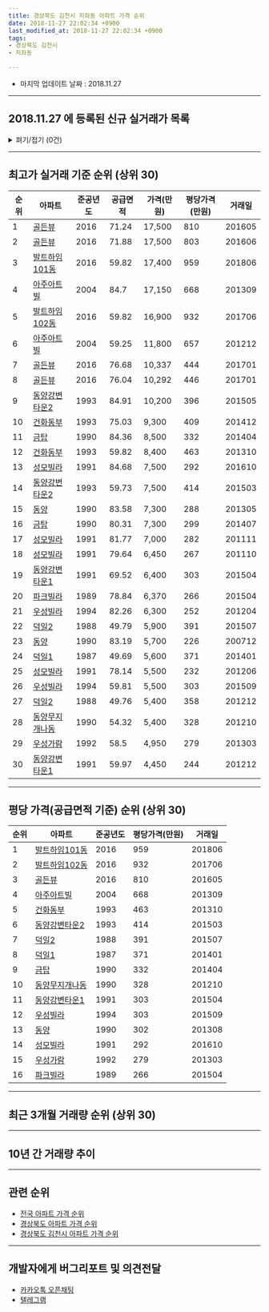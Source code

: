 ```yaml
---
title: 경상북도 김천시 지좌동 아파트 가격 순위
date: 2018-11-27 22:02:34 +0900
last_modified_at: 2018-11-27 22:02:34 +0900
tags:
- 경상북도 김천시
- 지좌동

---
```


* 마지막 업데이트 날짜 : 2018.11.27

---

## 2018.11.27 에 등록된 신규 실거래가 목록

<details>
<summary>펴기/접기 (0건)</summary>
<div markdown="1">

|아파트|준공년도|공급면적|가격(만원)|평당가격(만원)|거래일|
|---|---|---|---|---|---|
|없음||||||


</div>
</details>

---

## 최고가 실거래 기준 순위 (상위 30)


|순위|아파트|준공년도|공급면적|가격(만원)|평당가격(만원)|거래일|
|---|---|---|---|---|---|---|
|1|[골든뷰](https://search.naver.com/search.naver?query=%EA%B2%BD%EC%83%81%EB%B6%81%EB%8F%84+%EA%B9%80%EC%B2%9C%EC%8B%9C+%EC%A7%80%EC%A2%8C%EB%8F%99+%EA%B3%A8%EB%93%A0%EB%B7%B0)|2016|71.24|17,500|810|201605|
|2|[골든뷰](https://search.naver.com/search.naver?query=%EA%B2%BD%EC%83%81%EB%B6%81%EB%8F%84+%EA%B9%80%EC%B2%9C%EC%8B%9C+%EC%A7%80%EC%A2%8C%EB%8F%99+%EA%B3%A8%EB%93%A0%EB%B7%B0)|2016|71.88|17,500|803|201606|
|3|[발트하임101동](https://search.naver.com/search.naver?query=%EA%B2%BD%EC%83%81%EB%B6%81%EB%8F%84+%EA%B9%80%EC%B2%9C%EC%8B%9C+%EC%A7%80%EC%A2%8C%EB%8F%99+%EB%B0%9C%ED%8A%B8%ED%95%98%EC%9E%84101%EB%8F%99)|2016|59.82|17,400|959|201806|
|4|[아주아트빌](https://search.naver.com/search.naver?query=%EA%B2%BD%EC%83%81%EB%B6%81%EB%8F%84+%EA%B9%80%EC%B2%9C%EC%8B%9C+%EC%A7%80%EC%A2%8C%EB%8F%99+%EC%95%84%EC%A3%BC%EC%95%84%ED%8A%B8%EB%B9%8C)|2004|84.7|17,150|668|201309|
|5|[발트하임102동](https://search.naver.com/search.naver?query=%EA%B2%BD%EC%83%81%EB%B6%81%EB%8F%84+%EA%B9%80%EC%B2%9C%EC%8B%9C+%EC%A7%80%EC%A2%8C%EB%8F%99+%EB%B0%9C%ED%8A%B8%ED%95%98%EC%9E%84102%EB%8F%99)|2016|59.82|16,900|932|201706|
|6|[아주아트빌](https://search.naver.com/search.naver?query=%EA%B2%BD%EC%83%81%EB%B6%81%EB%8F%84+%EA%B9%80%EC%B2%9C%EC%8B%9C+%EC%A7%80%EC%A2%8C%EB%8F%99+%EC%95%84%EC%A3%BC%EC%95%84%ED%8A%B8%EB%B9%8C)|2004|59.25|11,800|657|201212|
|7|[골든뷰](https://search.naver.com/search.naver?query=%EA%B2%BD%EC%83%81%EB%B6%81%EB%8F%84+%EA%B9%80%EC%B2%9C%EC%8B%9C+%EC%A7%80%EC%A2%8C%EB%8F%99+%EA%B3%A8%EB%93%A0%EB%B7%B0)|2016|76.68|10,337|444|201701|
|8|[골든뷰](https://search.naver.com/search.naver?query=%EA%B2%BD%EC%83%81%EB%B6%81%EB%8F%84+%EA%B9%80%EC%B2%9C%EC%8B%9C+%EC%A7%80%EC%A2%8C%EB%8F%99+%EA%B3%A8%EB%93%A0%EB%B7%B0)|2016|76.04|10,292|446|201701|
|9|[동양강변타운2](https://search.naver.com/search.naver?query=%EA%B2%BD%EC%83%81%EB%B6%81%EB%8F%84+%EA%B9%80%EC%B2%9C%EC%8B%9C+%EC%A7%80%EC%A2%8C%EB%8F%99+%EB%8F%99%EC%96%91%EA%B0%95%EB%B3%80%ED%83%80%EC%9A%B42)|1993|84.91|10,200|396|201505|
|10|[건화동부](https://search.naver.com/search.naver?query=%EA%B2%BD%EC%83%81%EB%B6%81%EB%8F%84+%EA%B9%80%EC%B2%9C%EC%8B%9C+%EC%A7%80%EC%A2%8C%EB%8F%99+%EA%B1%B4%ED%99%94%EB%8F%99%EB%B6%80)|1993|75.03|9,300|409|201412|
|11|[금탑](https://search.naver.com/search.naver?query=%EA%B2%BD%EC%83%81%EB%B6%81%EB%8F%84+%EA%B9%80%EC%B2%9C%EC%8B%9C+%EC%A7%80%EC%A2%8C%EB%8F%99+%EA%B8%88%ED%83%91)|1990|84.36|8,500|332|201404|
|12|[건화동부](https://search.naver.com/search.naver?query=%EA%B2%BD%EC%83%81%EB%B6%81%EB%8F%84+%EA%B9%80%EC%B2%9C%EC%8B%9C+%EC%A7%80%EC%A2%8C%EB%8F%99+%EA%B1%B4%ED%99%94%EB%8F%99%EB%B6%80)|1993|59.82|8,400|463|201310|
|13|[성모빌라](https://search.naver.com/search.naver?query=%EA%B2%BD%EC%83%81%EB%B6%81%EB%8F%84+%EA%B9%80%EC%B2%9C%EC%8B%9C+%EC%A7%80%EC%A2%8C%EB%8F%99+%EC%84%B1%EB%AA%A8%EB%B9%8C%EB%9D%BC)|1991|84.68|7,500|292|201610|
|14|[동양강변타운2](https://search.naver.com/search.naver?query=%EA%B2%BD%EC%83%81%EB%B6%81%EB%8F%84+%EA%B9%80%EC%B2%9C%EC%8B%9C+%EC%A7%80%EC%A2%8C%EB%8F%99+%EB%8F%99%EC%96%91%EA%B0%95%EB%B3%80%ED%83%80%EC%9A%B42)|1993|59.73|7,500|414|201503|
|15|[동양](https://search.naver.com/search.naver?query=%EA%B2%BD%EC%83%81%EB%B6%81%EB%8F%84+%EA%B9%80%EC%B2%9C%EC%8B%9C+%EC%A7%80%EC%A2%8C%EB%8F%99+%EB%8F%99%EC%96%91)|1990|83.58|7,300|288|201305|
|16|[금탑](https://search.naver.com/search.naver?query=%EA%B2%BD%EC%83%81%EB%B6%81%EB%8F%84+%EA%B9%80%EC%B2%9C%EC%8B%9C+%EC%A7%80%EC%A2%8C%EB%8F%99+%EA%B8%88%ED%83%91)|1990|80.31|7,300|299|201407|
|17|[성모빌라](https://search.naver.com/search.naver?query=%EA%B2%BD%EC%83%81%EB%B6%81%EB%8F%84+%EA%B9%80%EC%B2%9C%EC%8B%9C+%EC%A7%80%EC%A2%8C%EB%8F%99+%EC%84%B1%EB%AA%A8%EB%B9%8C%EB%9D%BC)|1991|81.77|7,000|282|201111|
|18|[성모빌라](https://search.naver.com/search.naver?query=%EA%B2%BD%EC%83%81%EB%B6%81%EB%8F%84+%EA%B9%80%EC%B2%9C%EC%8B%9C+%EC%A7%80%EC%A2%8C%EB%8F%99+%EC%84%B1%EB%AA%A8%EB%B9%8C%EB%9D%BC)|1991|79.64|6,450|267|201110|
|19|[동양강변타운1](https://search.naver.com/search.naver?query=%EA%B2%BD%EC%83%81%EB%B6%81%EB%8F%84+%EA%B9%80%EC%B2%9C%EC%8B%9C+%EC%A7%80%EC%A2%8C%EB%8F%99+%EB%8F%99%EC%96%91%EA%B0%95%EB%B3%80%ED%83%80%EC%9A%B41)|1991|69.52|6,400|303|201504|
|20|[파크빌라](https://search.naver.com/search.naver?query=%EA%B2%BD%EC%83%81%EB%B6%81%EB%8F%84+%EA%B9%80%EC%B2%9C%EC%8B%9C+%EC%A7%80%EC%A2%8C%EB%8F%99+%ED%8C%8C%ED%81%AC%EB%B9%8C%EB%9D%BC)|1989|78.84|6,370|266|201504|
|21|[우성빌라](https://search.naver.com/search.naver?query=%EA%B2%BD%EC%83%81%EB%B6%81%EB%8F%84+%EA%B9%80%EC%B2%9C%EC%8B%9C+%EC%A7%80%EC%A2%8C%EB%8F%99+%EC%9A%B0%EC%84%B1%EB%B9%8C%EB%9D%BC)|1994|82.26|6,300|252|201204|
|22|[덕일2](https://search.naver.com/search.naver?query=%EA%B2%BD%EC%83%81%EB%B6%81%EB%8F%84+%EA%B9%80%EC%B2%9C%EC%8B%9C+%EC%A7%80%EC%A2%8C%EB%8F%99+%EB%8D%95%EC%9D%BC2)|1988|49.79|5,900|391|201507|
|23|[동양](https://search.naver.com/search.naver?query=%EA%B2%BD%EC%83%81%EB%B6%81%EB%8F%84+%EA%B9%80%EC%B2%9C%EC%8B%9C+%EC%A7%80%EC%A2%8C%EB%8F%99+%EB%8F%99%EC%96%91)|1990|83.19|5,700|226|200712|
|24|[덕일1](https://search.naver.com/search.naver?query=%EA%B2%BD%EC%83%81%EB%B6%81%EB%8F%84+%EA%B9%80%EC%B2%9C%EC%8B%9C+%EC%A7%80%EC%A2%8C%EB%8F%99+%EB%8D%95%EC%9D%BC1)|1987|49.69|5,600|371|201401|
|25|[성모빌라](https://search.naver.com/search.naver?query=%EA%B2%BD%EC%83%81%EB%B6%81%EB%8F%84+%EA%B9%80%EC%B2%9C%EC%8B%9C+%EC%A7%80%EC%A2%8C%EB%8F%99+%EC%84%B1%EB%AA%A8%EB%B9%8C%EB%9D%BC)|1991|78.14|5,500|232|201206|
|26|[우성빌라](https://search.naver.com/search.naver?query=%EA%B2%BD%EC%83%81%EB%B6%81%EB%8F%84+%EA%B9%80%EC%B2%9C%EC%8B%9C+%EC%A7%80%EC%A2%8C%EB%8F%99+%EC%9A%B0%EC%84%B1%EB%B9%8C%EB%9D%BC)|1994|59.81|5,500|303|201509|
|27|[덕일2](https://search.naver.com/search.naver?query=%EA%B2%BD%EC%83%81%EB%B6%81%EB%8F%84+%EA%B9%80%EC%B2%9C%EC%8B%9C+%EC%A7%80%EC%A2%8C%EB%8F%99+%EB%8D%95%EC%9D%BC2)|1988|49.76|5,400|358|201212|
|28|[동양무지개나동](https://search.naver.com/search.naver?query=%EA%B2%BD%EC%83%81%EB%B6%81%EB%8F%84+%EA%B9%80%EC%B2%9C%EC%8B%9C+%EC%A7%80%EC%A2%8C%EB%8F%99+%EB%8F%99%EC%96%91%EB%AC%B4%EC%A7%80%EA%B0%9C%EB%82%98%EB%8F%99)|1990|54.32|5,400|328|201210|
|29|[우성가람](https://search.naver.com/search.naver?query=%EA%B2%BD%EC%83%81%EB%B6%81%EB%8F%84+%EA%B9%80%EC%B2%9C%EC%8B%9C+%EC%A7%80%EC%A2%8C%EB%8F%99+%EC%9A%B0%EC%84%B1%EA%B0%80%EB%9E%8C)|1992|58.5|4,950|279|201303|
|30|[동양강변타운1](https://search.naver.com/search.naver?query=%EA%B2%BD%EC%83%81%EB%B6%81%EB%8F%84+%EA%B9%80%EC%B2%9C%EC%8B%9C+%EC%A7%80%EC%A2%8C%EB%8F%99+%EB%8F%99%EC%96%91%EA%B0%95%EB%B3%80%ED%83%80%EC%9A%B41)|1991|59.97|4,450|244|201212|


---

## 평당 가격(공급면적 기준) 순위 (상위 30)


|순위|아파트|준공년도|평당가격(만원)|거래일|
|---|---|---|---|---|
|1|[발트하임101동](https://search.naver.com/search.naver?query=%EA%B2%BD%EC%83%81%EB%B6%81%EB%8F%84+%EA%B9%80%EC%B2%9C%EC%8B%9C+%EC%A7%80%EC%A2%8C%EB%8F%99+%EB%B0%9C%ED%8A%B8%ED%95%98%EC%9E%84101%EB%8F%99)|2016|959|201806|
|2|[발트하임102동](https://search.naver.com/search.naver?query=%EA%B2%BD%EC%83%81%EB%B6%81%EB%8F%84+%EA%B9%80%EC%B2%9C%EC%8B%9C+%EC%A7%80%EC%A2%8C%EB%8F%99+%EB%B0%9C%ED%8A%B8%ED%95%98%EC%9E%84102%EB%8F%99)|2016|932|201706|
|3|[골든뷰](https://search.naver.com/search.naver?query=%EA%B2%BD%EC%83%81%EB%B6%81%EB%8F%84+%EA%B9%80%EC%B2%9C%EC%8B%9C+%EC%A7%80%EC%A2%8C%EB%8F%99+%EA%B3%A8%EB%93%A0%EB%B7%B0)|2016|810|201605|
|4|[아주아트빌](https://search.naver.com/search.naver?query=%EA%B2%BD%EC%83%81%EB%B6%81%EB%8F%84+%EA%B9%80%EC%B2%9C%EC%8B%9C+%EC%A7%80%EC%A2%8C%EB%8F%99+%EC%95%84%EC%A3%BC%EC%95%84%ED%8A%B8%EB%B9%8C)|2004|668|201309|
|5|[건화동부](https://search.naver.com/search.naver?query=%EA%B2%BD%EC%83%81%EB%B6%81%EB%8F%84+%EA%B9%80%EC%B2%9C%EC%8B%9C+%EC%A7%80%EC%A2%8C%EB%8F%99+%EA%B1%B4%ED%99%94%EB%8F%99%EB%B6%80)|1993|463|201310|
|6|[동양강변타운2](https://search.naver.com/search.naver?query=%EA%B2%BD%EC%83%81%EB%B6%81%EB%8F%84+%EA%B9%80%EC%B2%9C%EC%8B%9C+%EC%A7%80%EC%A2%8C%EB%8F%99+%EB%8F%99%EC%96%91%EA%B0%95%EB%B3%80%ED%83%80%EC%9A%B42)|1993|414|201503|
|7|[덕일2](https://search.naver.com/search.naver?query=%EA%B2%BD%EC%83%81%EB%B6%81%EB%8F%84+%EA%B9%80%EC%B2%9C%EC%8B%9C+%EC%A7%80%EC%A2%8C%EB%8F%99+%EB%8D%95%EC%9D%BC2)|1988|391|201507|
|8|[덕일1](https://search.naver.com/search.naver?query=%EA%B2%BD%EC%83%81%EB%B6%81%EB%8F%84+%EA%B9%80%EC%B2%9C%EC%8B%9C+%EC%A7%80%EC%A2%8C%EB%8F%99+%EB%8D%95%EC%9D%BC1)|1987|371|201401|
|9|[금탑](https://search.naver.com/search.naver?query=%EA%B2%BD%EC%83%81%EB%B6%81%EB%8F%84+%EA%B9%80%EC%B2%9C%EC%8B%9C+%EC%A7%80%EC%A2%8C%EB%8F%99+%EA%B8%88%ED%83%91)|1990|332|201404|
|10|[동양무지개나동](https://search.naver.com/search.naver?query=%EA%B2%BD%EC%83%81%EB%B6%81%EB%8F%84+%EA%B9%80%EC%B2%9C%EC%8B%9C+%EC%A7%80%EC%A2%8C%EB%8F%99+%EB%8F%99%EC%96%91%EB%AC%B4%EC%A7%80%EA%B0%9C%EB%82%98%EB%8F%99)|1990|328|201210|
|11|[동양강변타운1](https://search.naver.com/search.naver?query=%EA%B2%BD%EC%83%81%EB%B6%81%EB%8F%84+%EA%B9%80%EC%B2%9C%EC%8B%9C+%EC%A7%80%EC%A2%8C%EB%8F%99+%EB%8F%99%EC%96%91%EA%B0%95%EB%B3%80%ED%83%80%EC%9A%B41)|1991|303|201504|
|12|[우성빌라](https://search.naver.com/search.naver?query=%EA%B2%BD%EC%83%81%EB%B6%81%EB%8F%84+%EA%B9%80%EC%B2%9C%EC%8B%9C+%EC%A7%80%EC%A2%8C%EB%8F%99+%EC%9A%B0%EC%84%B1%EB%B9%8C%EB%9D%BC)|1994|303|201509|
|13|[동양](https://search.naver.com/search.naver?query=%EA%B2%BD%EC%83%81%EB%B6%81%EB%8F%84+%EA%B9%80%EC%B2%9C%EC%8B%9C+%EC%A7%80%EC%A2%8C%EB%8F%99+%EB%8F%99%EC%96%91)|1990|302|201308|
|14|[성모빌라](https://search.naver.com/search.naver?query=%EA%B2%BD%EC%83%81%EB%B6%81%EB%8F%84+%EA%B9%80%EC%B2%9C%EC%8B%9C+%EC%A7%80%EC%A2%8C%EB%8F%99+%EC%84%B1%EB%AA%A8%EB%B9%8C%EB%9D%BC)|1991|292|201610|
|15|[우성가람](https://search.naver.com/search.naver?query=%EA%B2%BD%EC%83%81%EB%B6%81%EB%8F%84+%EA%B9%80%EC%B2%9C%EC%8B%9C+%EC%A7%80%EC%A2%8C%EB%8F%99+%EC%9A%B0%EC%84%B1%EA%B0%80%EB%9E%8C)|1992|279|201303|
|16|[파크빌라](https://search.naver.com/search.naver?query=%EA%B2%BD%EC%83%81%EB%B6%81%EB%8F%84+%EA%B9%80%EC%B2%9C%EC%8B%9C+%EC%A7%80%EC%A2%8C%EB%8F%99+%ED%8C%8C%ED%81%AC%EB%B9%8C%EB%9D%BC)|1989|266|201504|


---

## 최근 3개월 거래량 순위 (상위 30)


<div style="width:100%;">
    <canvas id="deal_count_ranking" height="39"></canvas>
</div>


<script>
new Chart(document.getElementById("deal_count_ranking"), {
    type: 'horizontalBar',
    data: {
        labels: ['덕일1', '동양', '발트하임102동'],
        datasets: [{
            label: '실거래 수',
            data: [3, 1, 1],
            borderColor: "rgba(255, 0, 128, 1)",
            backgroundColor: "rgba(255, 0, 128, 0.5)",
            fill: false,
        }]
    },
    options: {
        responsive: true,
        title: {
            display: true,
            text: '최근 3개월 거래량 순위'
        },
        tooltips: {
            mode: 'index',
            intersect: false,
            callbacks: {
                title: function(tooltipItems, data) {
                    return "실거래 수:";
                },
                label: function(tooltipItem, data) {
                    return data.labels[tooltipItem.index] + ": " + tooltipItem.xLabel;
                }
            }
        },
        hover: {
            mode: 'nearest',
            intersect: true
        },
        scales: {
            xAxes: [{
                display: true,
                scaleLabel: {
                    display: true,
                    labelString: '실거래 수'
                },
                ticks: {
                    suggestedMin: 0,
                }
            }],
            yAxes: [{
                display: true,
                ticks: {
                    autoSkip: false,
                    callback: function(value, index, values) {
                        if (value.length > 10)
                            return value.substr(0, 8) + "...";
                        else
                            return value;
                    }
                },
                scaleLabel: {
                    display: false,
                }
            }]
        }
    }
});

</script>


---

## 10년 간 거래량 추이


<div style="width:100%;">
    <canvas id="deal_progress" height="300"></canvas>
</div>

<script>
new Chart(document.getElementById("deal_progress"), {
    type: 'line',
    data: {
        labels: ['200811','200812','200901','200902','200903','200904','200905','200906','200907','200908','200909','200910','200911','200912','201001','201002','201003','201004','201005','201006','201007','201008','201009','201010','201011','201012','201101','201102','201103','201104','201105','201106','201107','201108','201109','201110','201111','201112','201201','201202','201203','201204','201205','201206','201207','201208','201209','201210','201211','201212','201301','201302','201303','201304','201305','201306','201307','201308','201309','201310','201311','201312','201401','201402','201403','201404','201405','201406','201407','201408','201409','201410','201411','201412','201501','201502','201503','201504','201505','201506','201507','201508','201509','201510','201511','201512','201601','201602','201603','201604','201605','201606','201607','201608','201609','201610','201611','201612','201701','201702','201703','201704','201705','201706','201707','201708','201709','201710','201711','201712','201801','201802','201803','201804','201805','201806','201807','201808','201809','201810','201811'],
        datasets: [{
            label: '실거래 수',
            pointRadius: 1,
            data: [3, 5, 0, 7, 5, 1, 4, 4, 5, 4, 4, 8, 3, 1, 5, 3, 6, 7, 4, 2, 1, 5, 2, 1, 10, 6, 3, 8, 8, 3, 7, 6, 4, 6, 10, 11, 8, 4, 4, 4, 6, 7, 5, 1, 4, 1, 4, 6, 4, 4, 4, 3, 5, 5, 5, 8, 7, 5, 10, 7, 5, 3, 5, 9, 7, 3, 3, 5, 9, 1, 5, 2, 10, 4, 7, 2, 12, 10, 9, 7, 7, 3, 7, 9, 3, 6, 1, 4, 4, 6, 10, 4, 6, 5, 6, 3, 2, 3, 7, 5, 3, 4, 2, 3, 4, 3, 6, 2, 2, 2, 3, 4, 3, 3, 4, 10, 1, 3, 1, 4, 0],
            borderColor: "rgba(255, 201, 14, 1)",
            backgroundColor: "rgba(255, 201, 14, 0.5)",
            fill: true,
        }]
    },
    options: {
        responsive: true,
        title: {
            display: true,
            text: '10년간 거래량 추이'
        },
        tooltips: {
            mode: 'index',
            intersect: false,
        },
        hover: {
            mode: 'nearest',
            intersect: true
        },
        scales: {
            xAxes: [{
                display: true,
                scaleLabel: {
                    display: true,
                    labelString: '년/월'
                }
            }],
            yAxes: [{
                display: true,
                ticks: {
                    suggestedMin: 0,
                },
                scaleLabel: {
                    display: true,
                    labelString: '실거래 수'
                }
            }]
        }
    }
});

</script>


---

## 관련 순위

- [전국 아파트 가격 순위](https://inasie.github.io/apt-ranking/전국)
- [경상북도 아파트 가격 순위](https://inasie.github.io/apt-ranking/경상북도)
- [경상북도 김천시 아파트 가격 순위](https://inasie.github.io/apt-ranking/경상북도-김천시)


---

## 개발자에게 버그리포트 및 의견전달

- [카카오톡 오픈채팅](https://open.kakao.com/o/gLJUAP4)
- [텔레그램](https://t.me/inasie)

